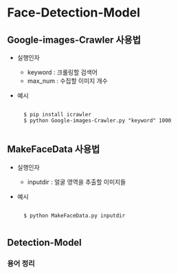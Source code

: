 # Face-Detection-Model

## Google-images-Crawler 사용법
- 실행인자
	- keyword : 크롤링할 검색어
	- max_num : 수집할 이미지 개수

- 예시
	<pre><code>
	$ pip install icrawler
	$ python Google-images-Crawler.py "keyword" 1000
	</code></pre>

## MakeFaceData 사용법
- 실행인자
	- inputdir : 얼굴 영역을 추출할 이미지들

- 예시
	<pre><code>
	$ python MakeFaceData.py inputdir
	</code></pre>

## Detection-Model

### 용어 정리
